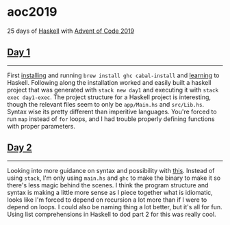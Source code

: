 # aoc2019
25 days of [Haskell](https://www.haskell.org/) with [Advent of Code 2019](https://adventofcode.com/2019)

## [Day 1](https://adventofcode.com/2019/day/1)
---
First [installing](https://docs.haskellstack.org/en/stable/README/) and running `brew install ghc cabal-install` and [learning](https://wiki.haskell.org/Learn_Haskell_in_10_minutes) to Haskell. Following along the installation worked and easily built a haskell project that was generated with `stack new day1` and executing it with `stack exec day1-exec`. The project structure for a Haskell project is interesting, though the relevant files seem to only be `app/Main.hs` and `src/Lib.hs`. Syntax wise its pretty different than imperitive languages. You're forced to run `map` instead of `for` loops, and I had trouble properly defining functions with proper parameters.

## [Day 2](https://adventofcode.com/2019/day/2)
---
Looking into more guidance on syntax and possibility with [this](http://learnyouahaskell.com/chapters). Instead of using `stack`, I'm only using `main.hs` and `ghc` to make the binary to make it so there's less magic behind the scenes. I think the program structure and syntax is making a little more sense as I piece together what is idiomatic, looks like I'm forced to depend on recursion a lot more than if I were to depend on loops. I could also be naming thing a lot better, but it's all for fun. Using list comprehensions in Haskell to dod part 2 for this was really cool.